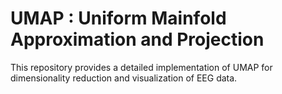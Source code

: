# UMAP : Uniform Mainfold Approximation and Projection

This repository provides a detailed implementation of UMAP for dimensionality reduction and visualization of EEG data.
